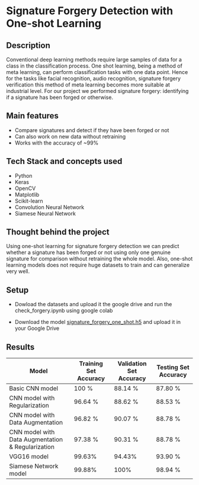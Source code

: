 # Signature Forgery Detection with One-shot Learning

## Description

Conventional deep learning methods require large samples of data for a class in the classification process. One shot learning, being a method of meta learning, can perform classification tasks with one data point. Hence for the tasks like facial recognition, audio recognition, signature forgery verification this method of meta learning becomes more suitable at industrial level. For our project we performed signature forgery: identifying if a signature has been forged or otherwise.

## Main features

- Compare signatures and detect if they have been forged or not
- Can also work on new data without retraining
- Works with the accuracy of ~99%

## Tech Stack and concepts used

- Python
- Keras
- OpenCV
- Matplotlib
- Scikit-learn
- Convolution Neural Network
- Siamese Neural Network

## Thought behind the project

Using one-shot learning for signature forgery detection we can predict whether a signature has been forged or not using only one genuine signature for comparison without retraining the whole model. Also, one-shot learning models does not require huge datasets to train and can generalize very well.

## Setup

- Dowload the datasets and upload it the google drive and run the check_forgery.ipynb using google colab

- Download the model [signature_forgery_one_shot.h5](https://drive.google.com/file/d/1Y-JsSxrbGIiOPLcbUOw_YInZdXBYDSMB/view?usp=drive_link) and upload it in your Google Drive




## Results

| Model                                             | Training Set Accuracy | Validation Set Accuracy | Testing Set Accuracy |
| ------------------------------------------------- | --------------------- | ----------------------- | -------------------- |
| Basic CNN model                                   | 100 %                 | 88.14 %                 | 87.80 %              |
| CNN model with Regularization                     | 96.64 %               | 88.62 %                 | 88.53 %              |
| CNN model with Data Augmentation                  | 96.82 %               | 90.07 %                 | 88.78 %              |
| CNN model with Data Augmentation & Regularization | 97.38 %               | 90.31 %                 | 88.78 %              |
| VGG16 model                                       | 99.63%                | 94.43%                  | 93.90 %              |
| Siamese Network model                             | 99.88%                | 100%                    | 98.94 %              |
